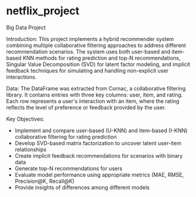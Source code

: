 # netflix_project
Big Data Project

Introduction:
This project implements a hybrid recommender system combining multiple collaborative filtering approaches to address different recommendation scenarios. The system uses both user-based and item-based KNN methods for rating prediction and top-N recommendations, Singular Value Decomposition (SVD) for latent factor modeling, and implicit feedback techniques for simulating and handling non-explicit user interactions.

Data:
The DataFrame was extracted from Cornac, a collaborative filtering library. It contains entries with three key columns: user, item, and rating. Each row represents a user's interaction with an item, where the rating reflects the level of preference or feedback provided by the user.

Key Objectives:
- Implement and compare user-based (U-KNN) and item-based (I-KNN) collaborative filtering for rating prediction
- Develop SVD-based matrix factorization to uncover latent user-item relationships
- Create implicit feedback recommendations for scenarios with binary data
- Generate top-N recommendations for users
- Evaluate model performance using appropriate metrics (MAE, RMSE, Precision@K, Recall@K)
- Provide insights of differences among different models